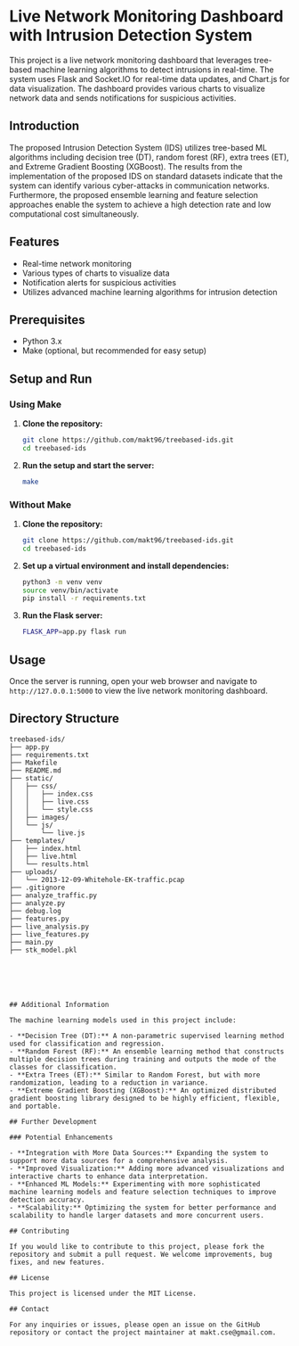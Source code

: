 # Live Network Monitoring Dashboard with Intrusion Detection System

This project is a live network monitoring dashboard that leverages tree-based machine learning algorithms to detect intrusions in real-time. The system uses Flask and Socket.IO for real-time data updates, and Chart.js for data visualization. The dashboard provides various charts to visualize network data and sends notifications for suspicious activities.

## Introduction

The proposed Intrusion Detection System (IDS) utilizes tree-based ML algorithms including decision tree (DT), random forest (RF), extra trees (ET), and Extreme Gradient Boosting (XGBoost). The results from the implementation of the proposed IDS on standard datasets indicate that the system can identify various cyber-attacks in communication networks. Furthermore, the proposed ensemble learning and feature selection approaches enable the system to achieve a high detection rate and low computational cost simultaneously.

## Features

- Real-time network monitoring
- Various types of charts to visualize data
- Notification alerts for suspicious activities
- Utilizes advanced machine learning algorithms for intrusion detection

## Prerequisites

- Python 3.x
- Make (optional, but recommended for easy setup)

## Setup and Run

### Using Make

1. **Clone the repository:**
    ```sh
    git clone https://github.com/makt96/treebased-ids.git
    cd treebased-ids
    ```

2. **Run the setup and start the server:**
    ```sh
    make
    ```

### Without Make

1. **Clone the repository:**
    ```sh
    git clone https://github.com/makt96/treebased-ids.git
    cd treebased-ids
    ```

2. **Set up a virtual environment and install dependencies:**
    ```sh
    python3 -m venv venv
    source venv/bin/activate
    pip install -r requirements.txt
    ```

3. **Run the Flask server:**
    ```sh
    FLASK_APP=app.py flask run
    ```

## Usage

Once the server is running, open your web browser and navigate to `http://127.0.0.1:5000` to view the live network monitoring dashboard.

## Directory Structure

```plaintext
treebased-ids/
├── app.py
├── requirements.txt
├── Makefile
├── README.md
├── static/
│   ├── css/
│   │   ├── index.css
│   │   ├── live.css
│   │   └── style.css
│   ├── images/
│   └── js/
│       └── live.js
├── templates/
│   ├── index.html
│   ├── live.html
│   └── results.html
├── uploads/
│   └── 2013-12-09-Whitehole-EK-traffic.pcap
├── .gitignore
├── analyze_traffic.py
├── analyze.py
├── debug.log
├── features.py
├── live_analysis.py
├── live_features.py
├── main.py
├── stk_model.pkl






## Additional Information

The machine learning models used in this project include:

- **Decision Tree (DT):** A non-parametric supervised learning method used for classification and regression.
- **Random Forest (RF):** An ensemble learning method that constructs multiple decision trees during training and outputs the mode of the classes for classification.
- **Extra Trees (ET):** Similar to Random Forest, but with more randomization, leading to a reduction in variance.
- **Extreme Gradient Boosting (XGBoost):** An optimized distributed gradient boosting library designed to be highly efficient, flexible, and portable.

## Further Development

### Potential Enhancements

- **Integration with More Data Sources:** Expanding the system to support more data sources for a comprehensive analysis.
- **Improved Visualization:** Adding more advanced visualizations and interactive charts to enhance data interpretation.
- **Enhanced ML Models:** Experimenting with more sophisticated machine learning models and feature selection techniques to improve detection accuracy.
- **Scalability:** Optimizing the system for better performance and scalability to handle larger datasets and more concurrent users.

## Contributing

If you would like to contribute to this project, please fork the repository and submit a pull request. We welcome improvements, bug fixes, and new features.

## License

This project is licensed under the MIT License.

## Contact

For any inquiries or issues, please open an issue on the GitHub repository or contact the project maintainer at makt.cse@gmail.com.
